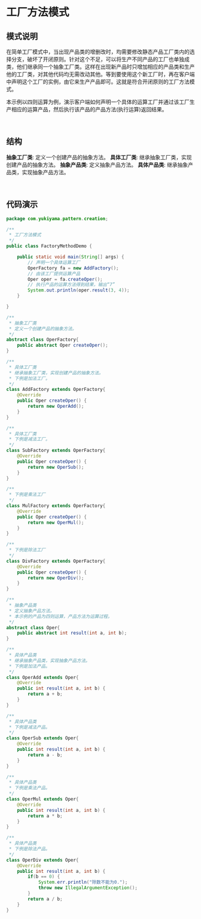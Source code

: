 # 工厂方法模式

## 模式说明

在简单工厂模式中，当出现产品类的增删改时，均需要修改静态产品工厂类内的选择分支，破坏了开闭原则。针对这个不足，可以将生产不同产品的工厂也单独成类，他们继承同一个抽象工厂类。这样在出现新产品时只增加相应的产品类和生产他的工厂类，对其他代码均无需改动其他。等到要使用这个新工厂时，再在客户端中声明这个工厂的实例，由它来生产产品即可。这就是符合开闭原则的工厂方法模式。

本示例以四则运算为例，演示客户端如何声明一个具体的运算工厂并通过该工厂生产相应的运算产品，然后执行该产品的产品方法(执行运算)返回结果。

<br />

## 结构
**抽象工厂类**: 定义一个创建产品的抽象方法。
**具体工厂类**: 继承抽象工厂类，实现创建产品的抽象方法。
**抽象产品类**: 定义抽象产品方法。
**具体产品类**: 继承抽象产品类，实现抽象产品方法。

<br />

## 代码演示
```java
package com.yukiyama.pattern.creation;

/**
 * 工厂方法模式
 */
public class FactoryMethodDemo {

    public static void main(String[] args) {
        // 声明一个具体运算工厂
        OperFactory fa = new AddFactory();
        // 由该工厂提供运算产品
        Oper oper = fa.createOper();
        // 执行产品的运算方法得到结果，输出“7”
        System.out.println(oper.result(3, 4));
    }

}

/**
 * 抽象工厂类
 * 定义一个创建产品的抽象方法。
 */
abstract class OperFactory{
    public abstract Oper createOper();
}

/**
 * 具体工厂类
 * 继承抽象工厂类，实现创建产品的抽象方法。
 * 下例是加法工厂。
 */
class AddFactory extends OperFactory{
    @Override
    public Oper createOper() {
        return new OperAdd();
    }
}

/**
 * 具体工厂类
 * 下例是减法工厂。
 */
class SubFactory extends OperFactory{
    @Override
    public Oper createOper() {
        return new OperSub();
    }
}

/**
 * 下例是乘法工厂
 */
class MulFactory extends OperFactory{
    @Override
    public Oper createOper() {
        return new OperMul();
    }
}

/**
 * 下例是除法工厂
 */
class DivFactory extends OperFactory{
    @Override
    public Oper createOper() {
        return new OperDiv();
    }
}

/**
 * 抽象产品类
 * 定义抽象产品方法。
 * 本示例的产品为四则运算，产品方法为运算过程。
 */
abstract class Oper{
    public abstract int result(int a, int b);
}

/**
 * 具体产品类
 * 继承抽象产品类，实现抽象产品方法。
 * 下例是加法产品。
 */
class OperAdd extends Oper{
    @Override
    public int result(int a, int b) {
        return a + b;
    }
}

/**
 * 具体产品类
 * 下例是减法产品。
 */
class OperSub extends Oper{
    @Override
    public int result(int a, int b) {
        return a - b;
    }
}

/**
 * 具体产品类
 * 下例是乘法产品。
 */
class OperMul extends Oper{
    @Override
    public int result(int a, int b) {
        return a * b;
    }
}

/**
 * 具体产品类
 * 下例是除法产品。
 */
class OperDiv extends Oper{
    @Override
    public int result(int a, int b) {
        if(b == 0) {
            System.err.println("除数不能为0.");
            throw new IllegalArgumentException();
        }
        return a / b;
    }
}
```
**​**

